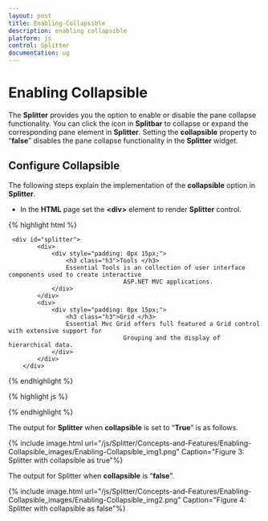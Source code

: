 ```yaml
---
layout: post
title: Enabling-Collapsible
description: enabling collapsible
platform: js
control: Splitter
documentation: ug
---
```


# Enabling Collapsible

The **Splitter** provides you the option to enable or disable the pane collapse functionality. You can click the icon in **Splitbar** to collapse or expand the corresponding pane element in **Splitter**. Setting the **collapsible** property to “**false**” disables the pane collapse functionality in the **Splitter** widget.

## Configure Collapsible

The following steps explain the implementation of the **collapsible** option in **Splitter**.

* In the **HTML** page set the **&lt;div&gt;** element to render **Splitter** control.  

{% highlight html %}

     <div id="splitter">
            <div>
                <div style="padding: 0px 15px;">
                    <h3 class="h3">Tools </h3>
                    Essential Tools is an collection of user interface components used to create interactive
                                    ASP.NET MVC applications.
                </div>
            </div>
            <div>
                <div style="padding: 0px 15px;">
                    <h3 class="h3">Grid </h3>
                    Essential Mvc Grid offers full featured a Grid control with extensive support for
                                    Grouping and the display of hierarchical data.
                </div>
            </div>
        </div>
        
{% endhighlight %}

{% highlight js %}

<script type="text/javascript">
$("#splitter").ejSplitter({
            height: 280, width: 600,
           properties: [{collapsible: true}]
        });  
</script>

{% endhighlight %}


The output for **Splitter** when **collapsible** is set to “**True**” is as follows.



{% include image.html url="/js/Splitter/Concepts-and-Features/Enabling-Collapsible_images/Enabling-Collapsible_img1.png" Caption="Figure 3: Splitter with collapsible as true"%}

The output for Splitter when **collapsible** is “**false**”.

{% include image.html url="/js/Splitter/Concepts-and-Features/Enabling-Collapsible_images/Enabling-Collapsible_img2.png" Caption="Figure 4: Splitter with collapsible as false"%}



